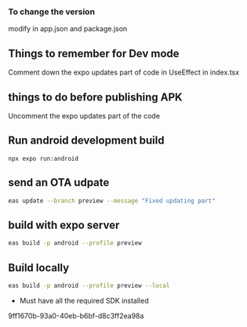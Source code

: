 ### To change the version 

modify in app.json and package.json
## Things to remember for Dev mode
Comment down the expo updates part of code in UseEffect in index.tsx
## things to do before publishing APK
Uncomment the expo updates part of the code

## Run android development build
```
npx expo run:android
```

## send an OTA udpate
```bash
eas update --branch preview --message "Fixed updating part"
```

## build with expo server
```bash
eas build -p android --profile preview 
```
## Build locally 
```bash
eas build -p android --profile preview --local
```
- Must have all the required SDK installed 

9ff1670b-93a0-40eb-b6bf-d8c3ff2ea98a
